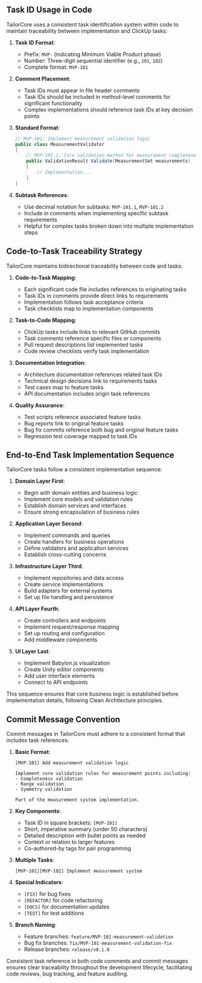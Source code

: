 ## Task ID Usage in Code

TailorCore uses a consistent task identification system within code to maintain traceability between implementation and ClickUp tasks:

1. **Task ID Format**:
    
    - Prefix: `MVP-` (indicating Minimum Viable Product phase)
    - Number: Three-digit sequential identifier (e.g., `101`, `102`)
    - Complete format: `MVP-101`
2. **Comment Placement**:
    
    - Task IDs must appear in file header comments
    - Task IDs should be included in method-level comments for significant functionality
    - Complex implementations should reference task IDs at key decision points
3. **Standard Format**:
    
    ```csharp
    // MVP-101: Implement measurement validation logic
    public class MeasurementValidator
    {
        // MVP-101.1: Core validation method for measurement completeness
        public ValidationResult Validate(MeasurementSet measurements)
        {
            // Implementation...
        }
    }
    ```
    
4. **Subtask References**:
    
    - Use decimal notation for subtasks: `MVP-101.1`, `MVP-101.2`
    - Include in comments when implementing specific subtask requirements
    - Helpful for complex tasks broken down into multiple implementation steps

## Code-to-Task Traceability Strategy

TailorCore maintains bidirectional traceability between code and tasks:

1. **Code-to-Task Mapping**:
    
    - Each significant code file includes references to originating tasks
    - Task IDs in comments provide direct links to requirements
    - Implementation follows task acceptance criteria
    - Task checklists map to implementation components
2. **Task-to-Code Mapping**:
    
    - ClickUp tasks include links to relevant GitHub commits
    - Task comments reference specific files or components
    - Pull request descriptions list implemented tasks
    - Code review checklists verify task implementation
3. **Documentation Integration**:
    
    - Architecture documentation references related task IDs
    - Technical design decisions link to requirements tasks
    - Test cases map to feature tasks
    - API documentation includes origin task references
4. **Quality Assurance**:
    
    - Test scripts reference associated feature tasks
    - Bug reports link to original feature tasks
    - Bug fix commits reference both bug and original feature tasks
    - Regression test coverage mapped to task IDs

## End-to-End Task Implementation Sequence

TailorCore tasks follow a consistent implementation sequence:

1. **Domain Layer First**:
    
    - Begin with domain entities and business logic
    - Implement core models and validation rules
    - Establish domain services and interfaces
    - Ensure strong encapsulation of business rules
2. **Application Layer Second**:
    
    - Implement commands and queries
    - Create handlers for business operations
    - Define validators and application services
    - Establish cross-cutting concerns
3. **Infrastructure Layer Third**:
    
    - Implement repositories and data access
    - Create service implementations
    - Build adapters for external systems
    - Set up file handling and persistence
4. **API Layer Fourth**:
    
    - Create controllers and endpoints
    - Implement request/response mapping
    - Set up routing and configuration
    - Add middleware components
5. **UI Layer Last**:
    
    - Implement Babylon.js visualization
    - Create Unity editor components
    - Add user interface elements
    - Connect to API endpoints

This sequence ensures that core business logic is established before implementation details, following Clean Architecture principles.

## Commit Message Convention

Commit messages in TailorCore must adhere to a consistent format that includes task references:

1. **Basic Format**:
    
    ```
    [MVP-101] Add measurement validation logic
    
    Implement core validation rules for measurement points including:
    - Completeness validation
    - Range validation
    - Symmetry validation
    
    Part of the measurement system implementation.
    ```
    
2. **Key Components**:
    
    - Task ID in square brackets: `[MVP-101]`
    - Short, imperative summary (under 50 characters)
    - Detailed description with bullet points as needed
    - Context or relation to larger features
    - Co-authored-by tags for pair programming
3. **Multiple Tasks**:
    
    ```
    [MVP-101][MVP-102] Implement measurement system
    ```
    
4. **Special Indicators**:
    
    - `[FIX]` for bug fixes
    - `[REFACTOR]` for code refactoring
    - `[DOCS]` for documentation updates
    - `[TEST]` for test additions
5. **Branch Naming**:
    
    - Feature branches: `feature/MVP-101-measurement-validation`
    - Bug fix branches: `fix/MVP-101-measurement-validation-fix`
    - Release branches: `release/v0.1.0`

Consistent task reference in both code comments and commit messages ensures clear traceability throughout the development lifecycle, facilitating code reviews, bug tracking, and feature auditing.